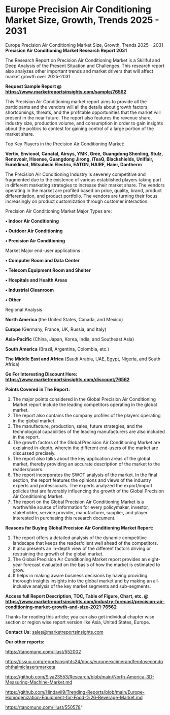 # Europe Precision Air Conditioning Market Size, Growth, Trends 2025 - 2031
 Europe Precision Air Conditioning Market Size, Growth, Trends 2025 - 2031
<strong>Precision Air Conditioning Market Research Report 2031</strong>

The Research Report on Precision Air Conditioning Market is a Skillful and Deep Analysis of the Present Situation and Challenges. This research report also analyzes other important trends and market drivers that will affect market growth over 2025-2031.

<strong>Request Sample Report @ <a href=https://www.marketreportsinsights.com/sample/76562>https://www.marketreportsinsights.com/sample/76562</a></strong>

This Precision Air Conditioning market report aims to provide all the participants and the vendors will all the details about growth factors, shortcomings, threats, and the profitable opportunities that the market will present in the near future. The report also features the revenue share, industry size, production volume, and consumption in order to gain insights about the politics to contest for gaining control of a large portion of the market share.

Top Key Players in the Precision Air Conditioning Market:

<strong>Vertiv, Envicool, Canatal, Airsys, YMK, Gree, Guangdong Shenling, Stulz, Renovoair, Hisense, Guangdong Jirong, iTeaQ, Blackshields, Uniflair, Euroklimat, Mitsubishi Electric, EATON, HAIRF, Haier, Dantherm</strong>

The Precision Air Conditioning Industry is severely competitive and fragmented due to the existence of various established players taking part in different marketing strategies to increase their market share. The vendors operating in the market are profiled based on price, quality, brand, product differentiation, and product portfolio. The vendors are turning their focus increasingly on product customization through customer interaction.

Precision Air Conditioning Market Major Types are:

<strong>• Indoor Air Conditioning

• Outdoor Air Conditioning

• Precision Air Conditioning</strong>

Market Major end-user applications :

<strong>• Computer Room and Data Center

• Telecom Equipment Room and Shelter

• Hospitals and Health Areas

• Industrial Cleanroom

• Other</strong>

Regional Analysis

</u><strong><b>North America</b></strong> (the United States, Canada, and Mexico)

<strong><b>Europe </b></strong>(Germany, France, UK, Russia, and Italy)

<strong><b>Asia-Pacific</b></strong> (China, Japan, Korea, India, and Southeast Asia)

<strong><b>South America</b></strong> (Brazil, Argentina, Colombia, etc.)

<strong><b>The Middle East and Africa</b></strong> (Saudi Arabia, UAE, Egypt, Nigeria, and South Africa)

<strong>Go For Interesting Discount Here: <a href=https://www.marketreportsinsights.com/discount/76562>https://www.marketreportsinsights.com/discount/76562</a></strong>

<strong>Points Covered in The Report:</strong>
<ol>
  <li>The major points considered in the Global Precision Air Conditioning Market report include the leading competitors operating in the global market.</li>
  <li>The report also contains the company profiles of the players operating in the global market.</li>
  <li>The manufacture, production, sales, future strategies, and the technological capabilities of the leading manufacturers are also included in the report.</li>
  <li>The growth factors of the Global Precision Air Conditioning Market are explained in-depth, wherein the different end-users of the market are discussed precisely.</li>
  <li>The report also talks about the key application areas of the global market, thereby providing an accurate description of the market to the readers/users.</li>
  <li>The report incorporates the SWOT analysis of the market. In the final section, the report features the opinions and views of the industry experts and professionals. The experts analyzed the export/import policies that are favorably influencing the growth of the Global Precision Air Conditioning Market.</li>
  <li>The report on the Global Precision Air Conditioning Market is a worthwhile source of information for every policymaker, investor, stakeholder, service provider, manufacturer, supplier, and player interested in purchasing this research document.</li>
</ol>
<strong>Reasons for Buying Global Precision Air Conditioning Market Report:</strong>

<ol>
  <li>The report offers a detailed analysis of the dynamic competitive landscape that keeps the reader/client well ahead of the competitors.</li>
  <li>It also presents an in-depth view of the different factors driving or restraining the growth of the global market.</li>
  <li>The Global Precision Air Conditioning Market report provides an eight-year forecast evaluated on the basis of how the market is estimated to grow.</li>
  <li>It helps in making aware business decisions by having providing thorough insights insights into the global market and by making an all-inclusive analysis of the key market segments and sub-segments.</li>
</ol>
<strong>Access full Report Description, TOC, Table of Figure, Chart, etc. @ <a href=https://www.marketreportsinsights.com/industry-forecast/precision-air-conditioning-market-growth-and-size-2021-76562>https://www.marketreportsinsights.com/industry-forecast/precision-air-conditioning-market-growth-and-size-2021-76562</a></strong>


Thanks for reading this article; you can also get individual chapter wise section or region wise report version like Asia, United States, Europe.

<strong>Contact Us:</strong>
sales@marketreportsinsights.com

<strong>Our other reports:</strong>

<a href=https://tanomuno.com/illust/552002>https://tanomuno.com/illust/552002</a>

<a href=https://issuu.com/reportsinsights24/docs/europeexcimerandfemtosecondophthalmiclasersmarketa>https://issuu.com/reportsinsights24/docs/europeexcimerandfemtosecondophthalmiclasersmarketa</a>

<a href=https://github.com/Siya23553/Research/blob/main/North-America-3D-Measuring-Machine-Market.md>https://github.com/Siya23553/Research/blob/main/North-America-3D-Measuring-Machine-Market.md</a>

<a href=https://github.com/Hindavii9/Trending-Reports/blob/main/Europe-Homogenization-Equipment-for-Food-%26-Beverage-Market.md>https://github.com/Hindavii9/Trending-Reports/blob/main/Europe-Homogenization-Equipment-for-Food-%26-Beverage-Market.md</a>

<a href=https://tanomuno.com/illust/550578>https://tanomuno.com/illust/550578</a>"
